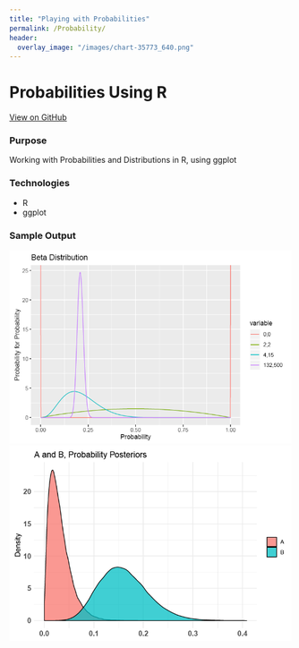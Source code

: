 ```yaml
---
title: "Playing with Probabilities"
permalink: /Probability/
header:
  overlay_image: "/images/chart-35773_640.png"
---
```

# Probabilities Using R
[View on GitHub](https://github.com/midumass/DSC-520/tree/master/11.1) 

### Purpose
Working with Probabilities and Distributions in R, using ggplot

### Technologies
* R
* ggplot

### Sample Output
![Sample Image](images/DSC-520/Probabilities.png)
![Sample Image](images/DSC-520/Posteriors.png)
